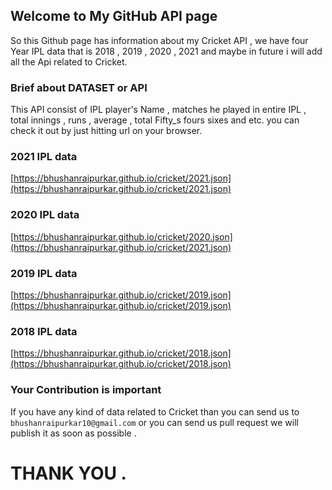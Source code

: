 ## Welcome to My GitHub API page


So this Github page has information about my Cricket API , we have four Year IPL data that is 2018 , 2019 , 2020 , 2021 and maybe in future i will add all the Api related to Cricket. 

### Brief about DATASET or API

This API consist of IPL player's Name , matches he played in entire IPL , total innings , runs , average , total Fifty_s fours sixes and etc. you can check it out by just hitting url on your browser.



### 2021 IPL data
[https://bhushanraipurkar.github.io/cricket/2021.json](https://bhushanraipurkar.github.io/cricket/2021.json)

### 2020 IPL data
[https://bhushanraipurkar.github.io/cricket/2020.json](https://bhushanraipurkar.github.io/cricket/2021.json)

### 2019 IPL data
[https://bhushanraipurkar.github.io/cricket/2019.json](https://bhushanraipurkar.github.io/cricket/2019.json)

### 2018 IPL data
[https://bhushanraipurkar.github.io/cricket/2018.json](https://bhushanraipurkar.github.io/cricket/2018.json)


### Your Contribution is important
If you have any kind of data related to Cricket than you can send us to `bhushanraipurkar10@gmail.com` or you can send us pull request we will publish it as soon as possible .

# THANK YOU .
